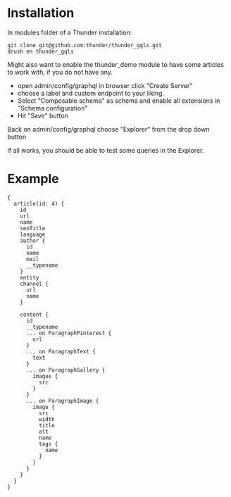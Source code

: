 # Installation

In modules folder of a Thunder installation:

    git clone git@github.com:thunder/thunder_gqls.git
    drush en thunder_gqls

Might also want to enable the thunder_demo module to have some articles to work with, if you do not have any.

+ open admin/config/graphql in browser click "Create Server"
+ choose a label and custom endpoint to your liking.
+ Select "Composable schema" as schema and enable all extensions in "Schema configuration"
+ Hit "Save" button

Back on admin/config/graphql choose "Explorer" from the drop down button

If all works, you should be able to test some queries in the Explorer.

# Example

    {
      article(id: 4) {
        id
        url
        name
        seoTitle
        language
        author {
          id
          name
          mail
          __typename
        }
        entity
        channel {
          url
          name
        }

        content {
          id
          __typename
          ... on ParagraphPinterest {
            url
          }
          ... on ParagraphText {
            text
          }
          ... on ParagraphGallery {
            images {
              src
            }
          }
          ... on ParagraphImage {
            image {
              src
              width
              title
              alt
              name
              tags {
                name
              }
            }
          }
        }
      }
    }

